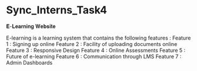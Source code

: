 # Sync_Interns_Task4
𝐄-𝐋𝐞𝐚𝐫𝐧𝐢𝐧𝐠 𝐖𝐞𝐛𝐬𝐢𝐭𝐞

E-learning is a learning system that contains the following features : 
Feature 1 : Signing up online 
Feature 2 : Facility of uploading documents online 
Feature 3 : Responsive Design 
Feature 4 : Online Assessments 
Feature 5 : Future of e-learning 
Feature 6 : Communication through LMS 
Feature 7 : Admin Dashboards
